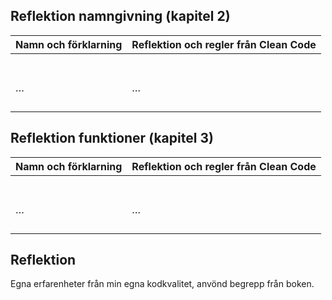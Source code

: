 ## Reflektion namngivning (kapitel 2)


| Namn och förklarning | Reflektion och regler från Clean Code |
| -------------------- | ------------------------------------- |
|                      |                                       |
|                      |                                       |
|                      |                                       |
|                      |                                       |
|                      |                                       |
|                      |                                       |
|                      |                                       |
| …                    | …                                     |
|                      |                                       |
|                      |                                       |
|                      |                                       |
|                      |                                       |

## Reflektion funktioner (kapitel 3)


| Namn och förklarning | Reflektion och regler från Clean Code |
| -------------------- | ------------------------------------- |
|                      |                                       |
|                      |                                       |
|                      |                                       |
|                      |                                       |
|                      |                                       |
|                      |                                       |
|                      |                                       |
| …                    | …                                     |
|                      |                                       |
|                      |                                       |
|                      |                                       |
|                      |                                       |

## Reflektion

Egna erfarenheter från min egna kodkvalitet, anvönd begrepp från boken. 
